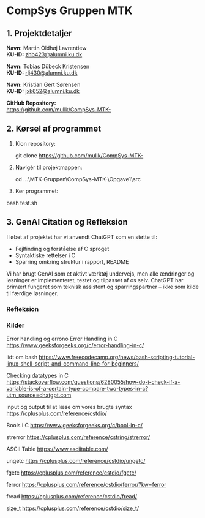 # CompSys Gruppen MTK

## 1. Projektdetaljer

**Navn:** Martin Oldhøj Lavrentiew  
**KU-ID:** zhb423@alumni.ku.dk

**Navn:** Tobias Dübeck Kristensen  
**KU-ID:** rlj430@alumni.ku.dk

**Navn:** Kristian Gert Sørensen  
**KU-ID:** jxk652@alumni.ku.dk

**GitHub Repository:**  
https://github.com/mullk/CompSys-MTK-

## 2. Kørsel af programmet

1. Klon repository:

   git clone https://github.com/mullk/CompSys-MTK-


2. Navigér til projektmappen:

   cd ...\MTK-Gruppen\CompSys-MTK-\Opgave1\src

3. Kør programmet:

bash test.sh


## 3. GenAI Citation og Refleksion

I løbet af projektet har vi anvendt ChatGPT som en støtte til:

- Fejlfinding og forståelse af C sproget
- Syntaktiske rettelser i C
- Sparring omkring struktur i rapport, README

Vi har brugt GenAI som et aktivt værktøj undervejs, men alle ændringer og løsninger er implementeret, testet og tilpasset af os selv. ChatGPT har primært fungeret som teknisk assistent og sparringspartner – ikke som kilde til færdige løsninger.

### Refleksion


### Kilder 

Error handling og errono
Error Handling in C
https://www.geeksforgeeks.org/c/error-handling-in-c/

lidt om bash
https://www.freecodecamp.org/news/bash-scripting-tutorial-linux-shell-script-and-command-line-for-beginners/

Checking datatypes in C
https://stackoverflow.com/questions/6280055/how-do-i-check-if-a-variable-is-of-a-certain-type-compare-two-types-in-c?utm_source=chatgpt.com

input og output
til at læse om vores brugte syntax
https://cplusplus.com/reference/cstdio/

Bools i C
https://www.geeksforgeeks.org/c/bool-in-c/

strerror
https://cplusplus.com/reference/cstring/strerror/

ASCII Table
https://www.asciitable.com/

ungetc
https://cplusplus.com/reference/cstdio/ungetc/

fgetc
https://cplusplus.com/reference/cstdio/fgetc/

ferror
https://cplusplus.com/reference/cstdio/ferror/?kw=ferror

fread
https://cplusplus.com/reference/cstdio/fread/

size_t
https://cplusplus.com/reference/cstdio/size_t/
